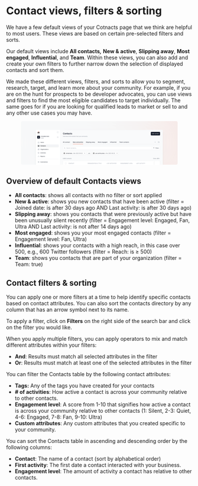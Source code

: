 # Contact views, filters & sorting

We have a few default views of your Cotnacts page that we think are helpful to most users. These views are based on certain pre-selected filters and sorts.&#x20;

Our default views include **All contacts**_**,**_ **New & active**, **Slipping away**, **Most engaged**, **Influential**, and **Team**. Within these views, you can also add and create your own filters to further narrow down the selection of displayed contacts and sort them.

We made these different views, filters, and sorts to allow you to segment, research, target, and learn more about your community. For example, if you are on the hunt for prospects to be developer advocates, you can use views and filters to find the most eligible candidates to target individually. The same goes for if you are looking for qualified leads to market or sell to and any other use cases you may have.

<figure><img src="../../.gitbook/assets/docs-contacts-filters.png" alt=""><figcaption></figcaption></figure>

## Overview of default Contacts views

* **All contacts**: shows all contacts with no filter or sort applied
* **New & active**: shows you new contacts that have been active (filter = Joined date: is after 30 days ago AND Last activity: is after 30 days ago)
* **Slipping away**: shows you contacts that were previously active but have been unusually silent recently (filter = Engagement level: Engaged, Fan, Ultra AND Last activity: is not after 14 days ago)
* **Most engaged**: shows you your most engaged contacts (filter = Engagement level: Fan, Ultra)
* **Influential**: shows your contacts with a high reach, in this case over 500, e.g., 600 Twitter followers (filter = Reach: is ≥ 500)
* **Team**: shows you contacts that are part of your organization (filter = Team: true)

## Contact filters & sorting&#x20;

You can apply one or more filters at a time to help identify specific contacts based on contact attributes. You can also sort the contacts directory by any column that has an arrow symbol next to its name.

To apply a filter, click on **Filters** on the right side of the search bar and click on the filter you would like.

When you apply multiple filters, you can apply operators to mix and match different attributes within your filters:

* **And**: Results must match all selected attributes in the filter
* **Or**: Results must match at least one of the selected attributes in the filter

You can filter the Contacts table by the following contact attributes:

* **Tags:** Any of the tags you have created for your contacts
* **# of activities**: How active a contact is across your community relative to other contacts.
* **Engagement level**: A score from 1-10 that signifies how active a contact is across your community relative to other contacts (1: Silent, 2-3: Quiet, 4-6: Engaged, 7-8: Fan, 9-10: Ultra)
* **Custom attributes**: Any custom attributes that you created specific to your community.

You can sort the Contacts table in ascending and descending order by the following columns:

* **Contact**: The name of a contact (sort by alphabetical order)
* **First activity**: The first date a contact interacted with your business.
* **Engagement level**: The amount of activity a contact has relative to other contacts.
